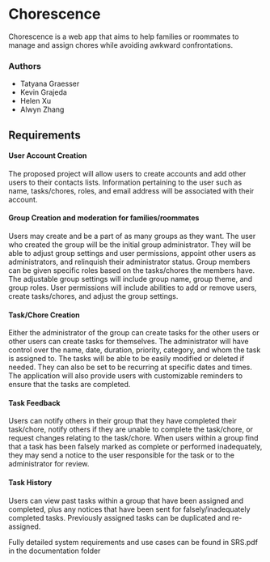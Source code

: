 # Chorescence
Chorescence is a web app that aims to help families or roommates to manage and assign chores while avoiding awkward confrontations. 

### Authors
- Tatyana Graesser
- Kevin Grajeda
- Helen Xu
- Alwyn Zhang

## Requirements

####	User Account Creation 
The proposed project will allow users to create accounts and add other users to their contacts lists. Information pertaining to the user such as name, tasks/chores, roles, and email address will be associated with their account. 

####	Group Creation and moderation for families/roommates
Users may create and be a part of as many groups as they want. The user who created the group will be the initial group administrator. They will be able to adjust group settings and user permissions, appoint other users as administrators, and relinquish their administrator status. Group members can be given specific roles based on the tasks/chores the members have. The adjustable group settings will include group name, group theme, and group roles. User permissions will include abilities to add or remove users, create tasks/chores, and adjust  the group settings.

#### Task/Chore Creation
Either the administrator of the group can create tasks for the other users or other users can create tasks for themselves. The administrator will  have control over the name, date, duration, priority, category, and whom the task is assigned to. The tasks will be able to be easily modified or deleted if needed. They can also be set to be recurring at specific dates and times. The application will also provide users with customizable reminders to ensure that the tasks are completed.

#### Task Feedback
Users can notify others in their group that they have completed their task/chore, notify others if they are unable to complete the task/chore, or request changes relating to the task/chore. When users within a group find that a task has been falsely marked as complete or performed inadequately, they may send a notice to the user responsible for the task or to the administrator for review.

#### Task History
Users can view past tasks within a group that have been assigned and completed, plus any notices that have been sent for falsely/inadequately completed tasks. Previously assigned tasks can be duplicated and re-assigned.

Fully detailed system requirements and use cases can be found in SRS.pdf in the documentation folder


